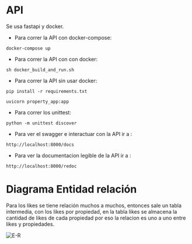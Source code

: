 # API

Se usa fastapi y docker.

- Para correr la API con docker-compose:

```
docker-compose up
```

- Para correr la API con con docker:

```
sh docker_build_and_run.sh
```

- Para correr la API sin usar docker:

```
pip install -r requirements.txt
```

```
uvicorn property_app:app
```

- Para correr los unittest:

```
python -m unittest discover
```

- Para ver el swagger e interactuar con la API ir a :

```
http://localhost:8000/docs
```

- Para ver la documentacion legible de la API ir a :

```
http://localhost:8000/redoc
```

# Diagrama Entidad relación

Para los likes se tiene relación muchos a muchos, entonces sale un tabla intermedia, con los likes por propiedad, en la tabla likes se almacena la cantidad de likes de cada propiedad por eso la relacion es uno a uno entre likes y propiedades.

![E-R](https://user-images.githubusercontent.com/16037872/132977078-5d8f1e49-e5bb-4e92-a237-74c955e90517.png)
